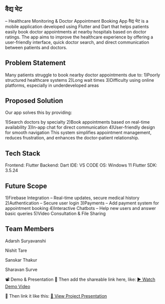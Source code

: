 ## वैद्य भेट 
– Healthcare Monitoring & Doctor Appointment Booking App
वैद्य भेट is a mobile application developed using Flutter and Dart that helps patients easily book doctor appointments at nearby hospitals based on doctor ratings. The app aims to improve the healthcare experience by offering a user-friendly interface, quick doctor search, and direct communication between patients and doctors.

## Problem Statement
Many patients struggle to book nearby doctor appointments due to:
1)Poorly structured healthcare systems
2)Long wait times
3)Difficulty using online platforms, especially in underdeveloped areas

## Proposed Solution
Our app solves this by providing:

1)Search doctors by specialty
2)Book appointments based on real-time availability
3)In-app chat for direct communication
4)User-friendly design for smooth navigation
This system simplifies appointment management, reduces frustration, and enhances the doctor-patient relationship.

## Tech Stack
Frontend: Flutter
Backend: Dart
IDE: VS CODE
OS: Windows 11
Flutter SDK: 3.5.24

## Future Scope
1)Firebase Integration – Real-time updates, secure medical history
2)Authentication – Secure user login
3)Payments – Add payment system for appointment booking
4)Interactive Chatbots – Help new users and answer basic queries
5)Video Consultation & File Sharing

## Team Members
Adarsh Suryavanshi

Nishit Tare

Sanskar Thakur

Sharavan Surve

📽️ Demo & Presentation
🔗 Then add the shareable link here, like:
[▶️ Watch Demo Video](https://drive.google.com/file/d/1RG3vnetZLn5h-MSXTjyMDTLBNZWONvpi/view?usp=drive_link)


🔗 Then link it like this:
[📄 View Project Presentation](https://docs.google.com/presentation/d/1LVwQLlrYPXoRlRXY99jeLYHi59jQWaBi/edit?usp=drive_link&ouid=101590581817182953489&rtpof=true&sd=true)


